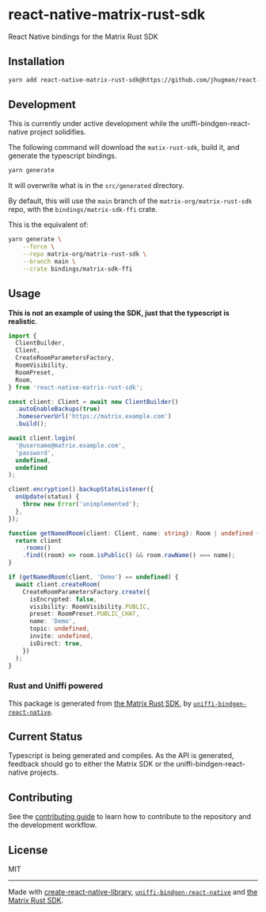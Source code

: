 # react-native-matrix-rust-sdk

React Native bindings for the Matrix Rust SDK

## Installation

```sh
yarn add react-native-matrix-rust-sdk@https://github.com/jhugman/react-native-matrix-rust-sdk
```

## Development

This is currently under active development while the uniffi-bindgen-react-native project solidifies.

The following command will download the `matix-rust-sdk`, build it, and generate the typescript bindings.

```sh
yarn generate
```

It will overwrite what is in the `src/generated` directory.

By default, this will use the `main` branch of the `matrix-org/matrix-rust-sdk` repo, with the `bindings/matrix-sdk-ffi` crate.

This is the equivalent of:

```sh
yarn generate \
    --force \
    --repo matrix-org/matrix-rust-sdk \
    --branch main \
    --crate bindings/matrix-sdk-ffi
```

## Usage

**This is not an example of using the SDK, just that the typescript is realistic**.

```ts
import {
  ClientBuilder,
  Client,
  CreateRoomParametersFactory,
  RoomVisibility,
  RoomPreset,
  Room,
} from 'react-native-matrix-rust-sdk';

const client: Client = await new ClientBuilder()
  .autoEnableBackups(true)
  .homeserverUrl('https://matrix.example.com')
  .build();

await client.login(
  '@username@matrix.example.com',
  'password',
  undefined,
  undefined
);

client.encryption().backupStateListener({
  onUpdate(status) {
    throw new Error('unimplemented');
  },
});

function getNamedRoom(client: Client, name: string): Room | undefined {
  return client
    .rooms()
    .find((room) => room.isPublic() && room.rawName() === name);
}

if (getNamedRoom(client, 'Demo') == undefined) {
  await client.createRoom(
    CreateRoomParametersFactory.create({
      isEncrypted: false,
      visibility: RoomVisibility.PUBLIC,
      preset: RoomPreset.PUBLIC_CHAT,
      name: 'Demo',
      topic: undefined,
      invite: undefined,
      isDirect: true,
    })
  );
}

```

### Rust and Uniffi powered

This package is generated from [the Matrix Rust SDK](https://github.com/matrix-org/matrix-rust-sdk/blob/main/bindings/matrix-sdk-ffi), by [`uniffi-bindgen-react-native`](https://github.com/jhugman/uniffi-bindgen-react-native).

## Current Status

Typescript is being generated and compiles. As the API is generated, feedback should go to either the Matrix SDK or the uniffi-bindgen-react-native projects.

## Contributing

See the [contributing guide](CONTRIBUTING.md) to learn how to contribute to the repository and the development workflow.

## License

MIT

---

Made with [create-react-native-library](https://github.com/callstack/react-native-builder-bob), [`uniffi-bindgen-react-native`](https://github.com/jhugman/uniffi-bindgen-react-native) and [the Matrix Rust SDK](https://github.com/matrix-org/matrix-rust-sdk/blob/main/bindings/matrix-sdk-ffi).
